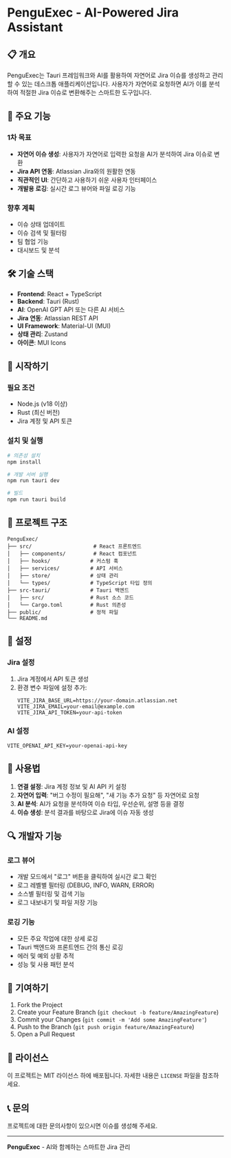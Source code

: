 # PenguExec - AI-Powered Jira Assistant

## 📋 개요

PenguExec는 Tauri 프레임워크와 AI를 활용하여 자연어로 Jira 이슈를 생성하고 관리할 수 있는 데스크톱 애플리케이션입니다. 사용자가 자연어로 요청하면 AI가 이를 분석하여 적절한 Jira 이슈로 변환해주는 스마트한 도구입니다.

## 🎯 주요 기능

### 1차 목표
- **자연어 이슈 생성**: 사용자가 자연어로 입력한 요청을 AI가 분석하여 Jira 이슈로 변환
- **Jira API 연동**: Atlassian Jira와의 원활한 연동
- **직관적인 UI**: 간단하고 사용하기 쉬운 사용자 인터페이스
- **개발용 로깅**: 실시간 로그 뷰어와 파일 로깅 기능

### 향후 계획
- 이슈 상태 업데이트
- 이슈 검색 및 필터링
- 팀 협업 기능
- 대시보드 및 분석

## 🛠 기술 스택

- **Frontend**: React + TypeScript
- **Backend**: Tauri (Rust)
- **AI**: OpenAI GPT API 또는 다른 AI 서비스
- **Jira 연동**: Atlassian REST API
- **UI Framework**: Material-UI (MUI)
- **상태 관리**: Zustand
- **아이콘**: MUI Icons

## 🚀 시작하기

### 필요 조건
- Node.js (v18 이상)
- Rust (최신 버전)
- Jira 계정 및 API 토큰

### 설치 및 실행
```bash
# 의존성 설치
npm install

# 개발 서버 실행
npm run tauri dev

# 빌드
npm run tauri build
```

## 📁 프로젝트 구조

```
PenguExec/
├── src/                    # React 프론트엔드
│   ├── components/         # React 컴포넌트
│   ├── hooks/             # 커스텀 훅
│   ├── services/          # API 서비스
│   ├── store/             # 상태 관리
│   └── types/             # TypeScript 타입 정의
├── src-tauri/             # Tauri 백엔드
│   ├── src/               # Rust 소스 코드
│   └── Cargo.toml         # Rust 의존성
├── public/                # 정적 파일
└── README.md
```

## 🔧 설정

### Jira 설정
1. Jira 계정에서 API 토큰 생성
2. 환경 변수 파일에 설정 추가:
   ```
   VITE_JIRA_BASE_URL=https://your-domain.atlassian.net
   VITE_JIRA_EMAIL=your-email@example.com
   VITE_JIRA_API_TOKEN=your-api-token
   ```

### AI 설정
```
VITE_OPENAI_API_KEY=your-openai-api-key
```

## 📝 사용법

1. **연결 설정**: Jira 계정 정보 및 AI API 키 설정
2. **자연어 입력**: "버그 수정이 필요해", "새 기능 추가 요청" 등 자연어로 요청
3. **AI 분석**: AI가 요청을 분석하여 이슈 타입, 우선순위, 설명 등을 결정
4. **이슈 생성**: 분석 결과를 바탕으로 Jira에 이슈 자동 생성

## 🔍 개발자 기능

### 로그 뷰어
- 개발 모드에서 "로그" 버튼을 클릭하여 실시간 로그 확인
- 로그 레벨별 필터링 (DEBUG, INFO, WARN, ERROR)
- 소스별 필터링 및 검색 기능
- 로그 내보내기 및 파일 저장 기능

### 로깅 기능
- 모든 주요 작업에 대한 상세 로깅
- Tauri 백엔드와 프론트엔드 간의 통신 로깅
- 에러 및 예외 상황 추적
- 성능 및 사용 패턴 분석

## 🤝 기여하기

1. Fork the Project
2. Create your Feature Branch (`git checkout -b feature/AmazingFeature`)
3. Commit your Changes (`git commit -m 'Add some AmazingFeature'`)
4. Push to the Branch (`git push origin feature/AmazingFeature`)
5. Open a Pull Request

## 📄 라이선스

이 프로젝트는 MIT 라이선스 하에 배포됩니다. 자세한 내용은 `LICENSE` 파일을 참조하세요.

## 📞 문의

프로젝트에 대한 문의사항이 있으시면 이슈를 생성해 주세요.

---

**PenguExec** - AI와 함께하는 스마트한 Jira 관리

